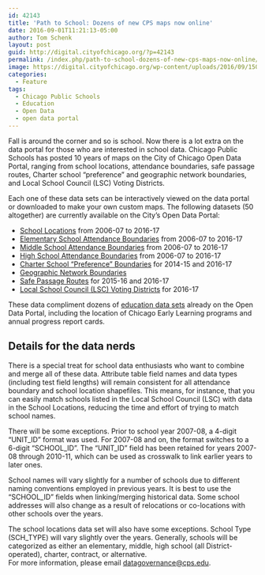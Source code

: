 ```yaml
---
id: 42143
title: 'Path to School: Dozens of new CPS maps now online'
date: 2016-09-01T11:21:13-05:00
author: Tom Schenk
layout: post
guid: http://digital.cityofchicago.org/?p=42143
permalink: /index.php/path-to-school-dozens-of-new-cps-maps-now-online/
image: https://digital.cityofchicago.org/wp-content/uploads/2016/09/15018326941_e0a5be2f3b_k.jpg
categories:
  - Feature
tags:
  - Chicago Public Schools
  - Education
  - Open Data
  - open data portal
---
```

Fall is around the corner and so is school. Now there is a lot extra on the data portal for those who are interested in school data. Chicago Public Schools has posted 10 years of maps on the City of Chicago Open Data Portal, ranging from school locations, attendance boundaries, safe passage routes, Charter school “preference” and geographic network boundaries, and Local School Council (LSC) Voting Districts.

Each one of these data sets can be interactively viewed on the data portal or downloaded to make your own custom maps. The following datasets (50 altogether) are currently available on the City’s Open Data Portal:

  * [School Locations](https://data.cityofchicago.org/browse?q=%22School%20Locations%22&sortBy=relevance&utf8=%E2%9C%93) from 2006-07 to 2016-17
  * [Elementary School Attendance Boundaries](https://data.cityofchicago.org/browse?q=%22Elementary%20School%20Attendance%20Boundaries%20%22&sortBy=relevance&utf8=%E2%9C%93) from 2006-07 to 2016-17
  * [Middle School Attendance Boundaries](https://data.cityofchicago.org/browse?q=%22Middle%20School%20Attendance%20Boundaries%20%22&sortBy=relevance&utf8=%E2%9C%93) from 2006-07 to 2016-17
  * [High School Attendance Boundaries](https://data.cityofchicago.org/browse?q=%22High%20School%20Attendance%20Boundaries%20%22&sortBy=relevance&utf8=%E2%9C%93) from 2006-07 to 2016-17
  * [Charter School “Preference” Boundaries](https://data.cityofchicago.org/browse?q=%22Charter%20School%20Preference%20Boundaries%22&sortBy=relevance&utf8=%E2%9C%93) for 2014-15 and 2016-17
  * [Geographic Network Boundaries](https://data.cityofchicago.org/Education/Chicago-Public-Schools-Geographic-Networks/3y7n-mx9t)
  * [Safe Passage Routes](https://data.cityofchicago.org/browse?q=%22Safe%20Passage%20Routes%22&sortBy=relevance&utf8=%E2%9C%93) for 2015-16 and 2016-17
  * [Local School Council (LSC) Voting Districts](https://data.cityofchicago.org/Education/Chicago-Public-Schools-Local-School-Council-Voting/mtxh-f47a) for 2016-17

These data compliment dozens of [education data sets](https://data.cityofchicago.org/browse?browseSearch=school&category=Education&sortBy=newest&utf8=%E2%9C%93) already on the Open Data Portal, including the location of Chicago Early Learning programs and annual progress report cards.

## Details for the data nerds

There is a special treat for school data enthusiasts who want to combine and merge all of these data. Attribute table field names and data types (including test field lengths) will remain consistent for all attendance boundary and school location shapefiles. This means, for instance, that you can easily match schools listed in the Local School Council (LSC) with data in the School Locations, reducing the time and effort of trying to match school names.

There will be some exceptions. Prior to school year 2007-08, a 4-digit “UNIT\_ID” format was used. For 2007-08 and on, the format switches to a 6-digit “SCHOOL\_ID”. The “UNIT_ID” field has been retained for years 2007-08 through 2010-11, which can be used as crosswalk to link earlier years to later ones.

School names will vary slightly for a number of schools due to different naming conventions employed in previous years. It is best to use the “SCHOOL_ID” fields when linking/merging historical data. Some school addresses will also change as a result of relocations or co-locations with other schools over the years.

The school locations data set will also have some exceptions. School Type (SCH_TYPE) will vary slightly over the years. Generally, schools will be categorized as either an elementary, middle, high school (all District-operated), charter, contract, or alternative.  
For more information, please email <datagovernance@cps.edu>.